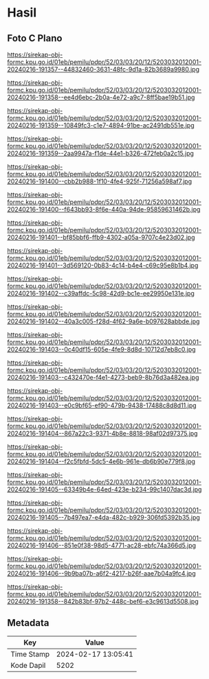 # Hasil

## Foto C Plano

https://sirekap-obj-formc.kpu.go.id/01eb/pemilu/pdpr/52/03/03/20/12/5203032012001-20240216-191357--44832460-3631-48fc-9d1a-82b3689a9980.jpg

https://sirekap-obj-formc.kpu.go.id/01eb/pemilu/pdpr/52/03/03/20/12/5203032012001-20240216-191358--ee4d6ebc-2b0a-4e72-a9c7-8ff5bae19b51.jpg

https://sirekap-obj-formc.kpu.go.id/01eb/pemilu/pdpr/52/03/03/20/12/5203032012001-20240216-191359--10849fc3-c1e7-4894-91be-ac2491db551e.jpg

https://sirekap-obj-formc.kpu.go.id/01eb/pemilu/pdpr/52/03/03/20/12/5203032012001-20240216-191359--2aa9947a-f1de-44e1-b326-472feb0a2c15.jpg

https://sirekap-obj-formc.kpu.go.id/01eb/pemilu/pdpr/52/03/03/20/12/5203032012001-20240216-191400--cbb2b988-1f10-4fe4-925f-71256a598af7.jpg

https://sirekap-obj-formc.kpu.go.id/01eb/pemilu/pdpr/52/03/03/20/12/5203032012001-20240216-191400--f643bb93-8f6e-440a-94de-95859631462b.jpg

https://sirekap-obj-formc.kpu.go.id/01eb/pemilu/pdpr/52/03/03/20/12/5203032012001-20240216-191401--bf85bbf6-ffb9-4302-a05a-9707c4e23d02.jpg

https://sirekap-obj-formc.kpu.go.id/01eb/pemilu/pdpr/52/03/03/20/12/5203032012001-20240216-191401--3d569120-0b83-4c14-b4e4-c69c95e8b1b4.jpg

https://sirekap-obj-formc.kpu.go.id/01eb/pemilu/pdpr/52/03/03/20/12/5203032012001-20240216-191402--c39affdc-5c98-42d9-bc1e-ee29950e131e.jpg

https://sirekap-obj-formc.kpu.go.id/01eb/pemilu/pdpr/52/03/03/20/12/5203032012001-20240216-191402--40a3c005-f28d-4f62-9a6e-b097628abbde.jpg

https://sirekap-obj-formc.kpu.go.id/01eb/pemilu/pdpr/52/03/03/20/12/5203032012001-20240216-191403--0c40df15-605e-4fe9-8d8d-10712d7eb8c0.jpg

https://sirekap-obj-formc.kpu.go.id/01eb/pemilu/pdpr/52/03/03/20/12/5203032012001-20240216-191403--c432470e-f4e1-4273-beb9-8b76d3a482ea.jpg

https://sirekap-obj-formc.kpu.go.id/01eb/pemilu/pdpr/52/03/03/20/12/5203032012001-20240216-191403--e0c9bf65-ef90-479b-9438-17488c8d8d11.jpg

https://sirekap-obj-formc.kpu.go.id/01eb/pemilu/pdpr/52/03/03/20/12/5203032012001-20240216-191404--867a22c3-9371-4b8e-8818-98af02d97375.jpg

https://sirekap-obj-formc.kpu.go.id/01eb/pemilu/pdpr/52/03/03/20/12/5203032012001-20240216-191404--f2c5fbfd-5dc5-4e6b-961e-db6b90e779f8.jpg

https://sirekap-obj-formc.kpu.go.id/01eb/pemilu/pdpr/52/03/03/20/12/5203032012001-20240216-191405--63349b4e-64ed-423e-b234-99c1407dac3d.jpg

https://sirekap-obj-formc.kpu.go.id/01eb/pemilu/pdpr/52/03/03/20/12/5203032012001-20240216-191405--7b497ea7-e4da-482c-b929-306fd5392b35.jpg

https://sirekap-obj-formc.kpu.go.id/01eb/pemilu/pdpr/52/03/03/20/12/5203032012001-20240216-191406--851e0f38-98d5-4771-ac28-ebfc74a366d5.jpg

https://sirekap-obj-formc.kpu.go.id/01eb/pemilu/pdpr/52/03/03/20/12/5203032012001-20240216-191406--9b9ba07b-a6f2-4217-b26f-aae7b04a9fc4.jpg

https://sirekap-obj-formc.kpu.go.id/01eb/pemilu/pdpr/52/03/03/20/12/5203032012001-20240216-191358--842b83bf-97b2-448c-bef6-e3c9613d5508.jpg


## Metadata

| Key        | Value               |
| ---------- | ------------------- |
| Time Stamp | 2024-02-17 13:05:41 |
| Kode Dapil | 5202                |




